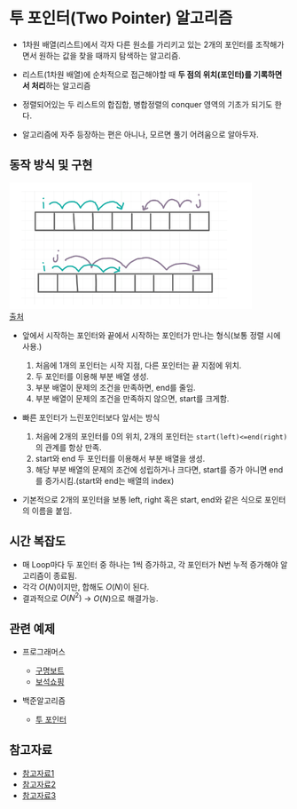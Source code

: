 # 투 포인터(Two Pointer) 알고리즘

* 1차원 배열(리스트)에서 각자 다른 원소를 가리키고 있는 2개의 포인터를 조작해가면서 원하는 값을 찾을 때까지 탐색하는 알고리즘.

* 리스트(1차원 배열)에 순차적으로 접근해야할 때 **두 점의 위치(포인터)를 기록하면서 처리**하는 알고리즘
* 정렬되어있는 두 리스트의 합집합, 병합정렬의 conquer 영역의 기초가 되기도 한다.
* 알고리즘에 자주 등장하는 편은 아니나, 모르면 풀기 어려움으로 알아두자.

## 동작 방식 및 구현
![two-pointer](https://github.com/Sbeom12/study/blob/main/image/two_pointer.png?raw=true)  
[출처](https://benn.tistory.com/9)


* 앞에서 시작하는 포인터와 끝에서 시작하는 포인터가 만나는 형식(보통 정렬 시에 사용.)
    1. 처음에 1개의 포인터는 시작 지점, 다른 포인터는 끝 지점에 위치.
    2. 두 포인터를 이용해 부분 배열 생성.
    3. 부분 배열이 문제의 조건을 만족하면, end를 줄임.
    4. 부분 배열이 문제의 조건을 만족하지 않으면, start를 크게함.

* 빠른 포인터가 느린포인터보다 앞서는 방식  
    1. 처음에 2개의 포인터를 0의 위치, 2개의 포인터는 `start(left)<=end(right)`의 관계를 항상 만족.
    2. start와 end 두 포인터를 이용해서 부분 배열을 생성.
    3. 해당 부분 배열의 문제의 조건에 성립하거나 크다면, start를 증가 아니면 end를 증가시킴.(start와 end는 배열의 index)

* 기본적으로 2개의 포인터을 보통 left, right 혹은 start, end와 같은 식으로 포인터의 이름을 붙임.

## 시간 복잡도
* 매 Loop마다 두 포인터 중 하나는 1씩 증가하고, 각 포인터가 N번 누적 증가해야 알고리즘이 종료됨.
* 각각 $O(N)$이지만, 합해도 $O(N)$이 된다.
* 결과적으로 $O(N^2)$ -> $O(N)$으로 해결가능.


## 관련 예제
* 프로그래머스
    * [구명보트](https://school.programmers.co.kr/learn/courses/30/lessons/42885)  
    * [보석쇼핑](https://school.programmers.co.kr/learn/courses/30/lessons/67258)

* 백준알고리즘
    * [투 포인터](https://www.acmicpc.net/problemset?sort=ac_desc&algo=80)


## 참고자료
* [참고자료1](https://butter-shower.tistory.com/226)
* [참고자료2](https://velog.io/@heyggun/Algorithm-Two-Pointers-Algorithm-%ED%88%AC-%ED%8F%AC%EC%9D%B8%ED%84%B0-%EC%95%8C%EA%B3%A0%EB%A6%AC%EC%A6%98)
* [참고자료3](https://benn.tistory.com/9)